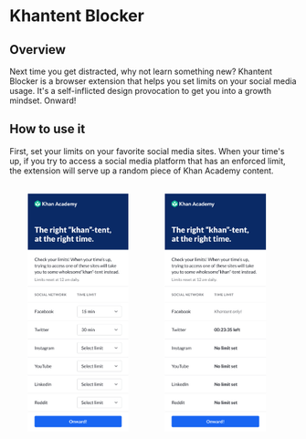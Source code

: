 # Khantent Blocker
## Overview
Next time you get distracted, why not learn something new? Khantent Blocker is a browser extension that helps you set limits on your social media usage. It's a self-inflicted design provocation to get you into a growth mindset. Onward!
## How to use it
First, set your limits on your favorite social media sites. When your time's up, if you try to access a social media platform that has an enforced limit, the extension will serve up a random piece of Khan Academy content.
<img src="images/Extension.png"
     alt="Khantent Blocker"
     width="35%"
     style="float: left; margin: 32px" />
<img src="images/Extension-1.png"
    alt="Khantent Blocker"
    width="35%"
    style="float: left; margin: 32px" />
